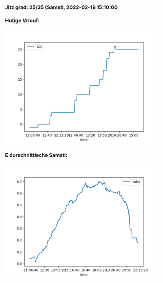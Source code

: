 ### Jitz grad: 25/35 (Samsti, 2022-02-19 15:10:00

### Hütige Vrlouf:
![Graph](Today.png)

### E durschnittleche Samsti:
![Graph](Samsti.png)